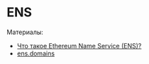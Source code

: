 # ENS

Материалы:

* [Что такое Ethereum Name Service (ENS)?](https://forklog.com/cryptorium/chto-takoe-ethereum-name-service-ens)
* [ens.domains](https://ens.domains/)
